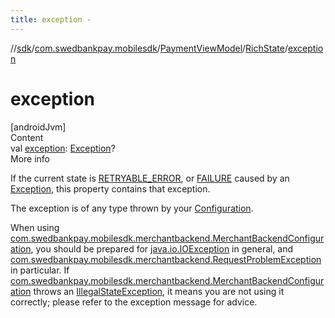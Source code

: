 ```yaml
---
title: exception -
---
```

//[sdk](../../../../index)/[com.swedbankpay.mobilesdk](../../index)/[PaymentViewModel](../index)/[RichState](index)/[exception](exception)



# exception  
[androidJvm]  
Content  
val [exception](exception): [Exception](https://kotlinlang.org/api/latest/jvm/stdlib/kotlin/-exception/index.html)?  
More info  


If the current state is [RETRYABLE_ERROR](../-state/-r-e-t-r-y-a-b-l-e_-e-r-r-o-r/index), or [FAILURE](../-state/-f-a-i-l-u-r-e/index) caused by an [Exception](https://kotlinlang.org/api/latest/jvm/stdlib/kotlin/-exception/index.html), this property contains that exception.



The exception is of any type thrown by your [Configuration](../../-configuration/index).



When using [com.swedbankpay.mobilesdk.merchantbackend.MerchantBackendConfiguration](../../../com.swedbankpay.mobilesdk.merchantbackend/-merchant-backend-configuration/index), you should be prepared for [java.io.IOException](https://developer.android.com/reference/kotlin/java/io/IOException.html) in general, and [com.swedbankpay.mobilesdk.merchantbackend.RequestProblemException](../../../com.swedbankpay.mobilesdk.merchantbackend/-request-problem-exception/index) in particular. If [com.swedbankpay.mobilesdk.merchantbackend.MerchantBackendConfiguration](../../../com.swedbankpay.mobilesdk.merchantbackend/-merchant-backend-configuration/index) throws an [IllegalStateException](https://kotlinlang.org/api/latest/jvm/stdlib/kotlin/-illegal-state-exception/index.html), it means you are not using it correctly; please refer to the exception message for advice.

  



